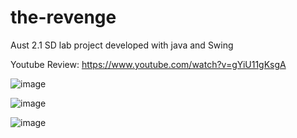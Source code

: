 # the-revenge
Aust 2.1 SD lab project developed with java and Swing

Youtube Review: https://www.youtube.com/watch?v=gYiU11gKsgA

![image](https://user-images.githubusercontent.com/39572828/152300114-201bbab5-b27f-4f26-87f1-2a849a169161.png)

![image](https://user-images.githubusercontent.com/39572828/152300217-ab0acad7-14ae-4e12-b432-0e6df181aca7.png)

![image](https://user-images.githubusercontent.com/39572828/152300261-5a795a85-60dc-4d6a-96e0-581e2390f99c.png)
